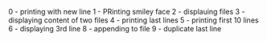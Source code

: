 0 - printing with new line
1 - PRinting smiley face
2 - displauing files
3 - displaying content of two files
4 - printing last lines
5 - printing first 10 lines
6 - displaying 3rd line
8 - appending to file
9 - duplicate last line

